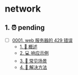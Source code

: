 # network


## 1. ⏰ pending


- [ ] [0001. web 服务器的 429 错误](https://tdahuyou.github.io/TNotes.network/notes/0001.%20web%20%E6%9C%8D%E5%8A%A1%E5%99%A8%E7%9A%84%20429%20%E9%94%99%E8%AF%AF/README)
  - [1. 📝 概述](https://tdahuyou.github.io/TNotes.network/notes/0001.%20web%20%E6%9C%8D%E5%8A%A1%E5%99%A8%E7%9A%84%20429%20%E9%94%99%E8%AF%AF/README#1--概述)
  - [2. 💻 响应示例](https://tdahuyou.github.io/TNotes.network/notes/0001.%20web%20%E6%9C%8D%E5%8A%A1%E5%99%A8%E7%9A%84%20429%20%E9%94%99%E8%AF%AF/README#2--响应示例)
  - [3. 📒 常见场景](https://tdahuyou.github.io/TNotes.network/notes/0001.%20web%20%E6%9C%8D%E5%8A%A1%E5%99%A8%E7%9A%84%20429%20%E9%94%99%E8%AF%AF/README#3--常见场景)
  - [4. 📒 解决方法](https://tdahuyou.github.io/TNotes.network/notes/0001.%20web%20%E6%9C%8D%E5%8A%A1%E5%99%A8%E7%9A%84%20429%20%E9%94%99%E8%AF%AF/README#4--解决方法)
